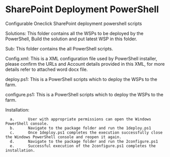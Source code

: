 # SharePoint Deployment PowerShell
Configurable Oneclick SharePoint deployment powershell scripts


Solutions: This folder contains all the WSPs to be deployed by the PowerShell, Build   the solution and put latest WSP in this folder.

Sub: This folder contains the all PowerShell scripts.

Config.xml: This is a XML configuration file used by PowerShell installer, please confirm the URLs and Account details provided in this XML, for more details refer to attached word docx file.

deploy.ps1: This is a PowerShell scripts which to deploy the WSPs to the farm.

configure.ps1: This is a PowerShell scripts which to deploy the WSPs to the farm.
       
Installation:

      a.      User with appropriate permissions can open the Windows PowerShell console.
      b.      Navigate to the package folder and run the 1deploy.ps1
      c.      Once 1deploy.ps1 completes the execution successfully close the Windows PowerShell console and reopen it again.
      d.      Navigate to the package folder and run the 2configure.ps1
      e.      Successful execution of the 2configure.ps1 completes the installation.
